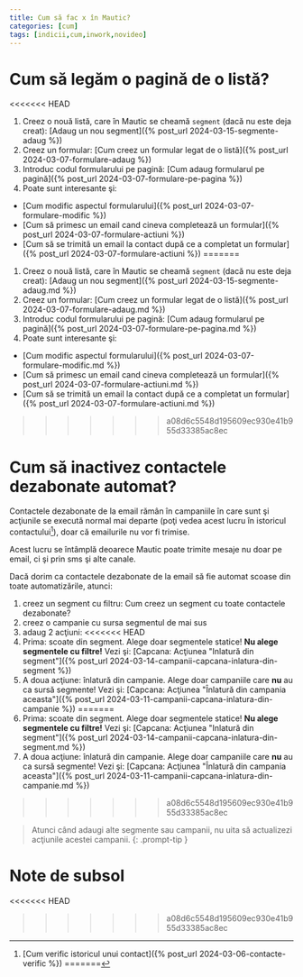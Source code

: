 ```yaml
---
title: Cum să fac x în Mautic?
categories: [cum]
tags: [indicii,cum,inwork,novideo]
---
```


# Cum să legăm o pagină de o listă?
<<<<<<< HEAD
1. Creez o nouă listă, care în Mautic se cheamă `segment` (dacă nu este deja creat): [Adaug un nou segment]({% post_url 2024-03-15-segmente-adaug %})
1. Creez un formular: [Cum creez un formular legat de o listă]({% post_url 2024-03-07-formulare-adaug %})
1. Introduc codul formularului pe pagină: [Cum adaug formularul pe pagină]({% post_url 2024-03-07-formulare-pe-pagina %})
1. Poate sunt interesante şi:
* [Cum modific aspectul formularului]({% post_url 2024-03-07-formulare-modific %})
* [Cum să primesc un email cand cineva completează un formular]({% post_url 2024-03-07-formulare-actiuni %})
* [Cum să se trimită un email la contact după ce a completat un formular]({% post_url 2024-03-07-formulare-actiuni %})
=======
1. Creez o nouă listă, care în Mautic se cheamă `segment` (dacă nu este deja creat): [Adaug un nou segment]({% post_url 2024-03-15-segmente-adaug.md %})
1. Creez un formular: [Cum creez un formular legat de o listă]({% post_url 2024-03-07-formulare-adaug.md %})
1. Introduc codul formularului pe pagină: [Cum adaug formularul pe pagină]({% post_url 2024-03-07-formulare-pe-pagina.md %})
1. Poate sunt interesante şi:
* [Cum modific aspectul formularului]({% post_url 2024-03-07-formulare-modific.md %})
* [Cum să primesc un email cand cineva completează un formular]({% post_url 2024-03-07-formulare-actiuni.md %})
* [Cum să se trimită un email la contact după ce a completat un formular]({% post_url 2024-03-07-formulare-actiuni.md %})
>>>>>>> a08d6c5548d195609ec930e41b955d33385ac8ec

# Cum să inactivez contactele dezabonate automat?
Contactele dezabonate de la email rămân în campaniile în care sunt şi acţiunile se execută normal mai departe (poţi vedea acest lucru în istoricul contactului[^istoric]), doar că emailurile nu vor fi trimise.

Acest lucru se întâmplă deoarece Mautic poate trimite mesaje nu doar pe email, ci şi prin sms şi alte canale.

Dacă dorim ca contactele dezabonate de la email să fie automat scoase din toate automatizările, atunci:

1. creez un segment cu filtru: Cum creez un segment cu toate contactele dezabonate?
1. creez o campanie cu sursa segmentul de mai sus
1. adaug 2 acţiuni:
<<<<<<< HEAD
  1. Prima: scoate din segment. Alege doar segmentele statice! **Nu alege segmentele cu filtre!** Vezi şi: [Capcana: Acţiunea "Inlatură din segment"]({% post_url 2024-03-14-campanii-capcana-inlatura-din-segment %})
  1. A doua acţiune: înlatură din campanie. Alege doar campaniile care **nu** au ca sursă segmente! Vezi şi: [Capcana: Acţiunea "Înlatură din campania aceasta"]({% post_url 2024-03-11-campanii-capcana-inlatura-din-campanie %})
=======
  1. Prima: scoate din segment. Alege doar segmentele statice! **Nu alege segmentele cu filtre!** Vezi şi: [Capcana: Acţiunea "Inlatură din segment"]({% post_url 2024-03-14-campanii-capcana-inlatura-din-segment.md %})
  1. A doua acţiune: înlatură din campanie. Alege doar campaniile care **nu** au ca sursă segmente! Vezi şi: [Capcana: Acţiunea "Înlatură din campania aceasta"]({% post_url 2024-03-11-campanii-capcana-inlatura-din-campanie.md %})
>>>>>>> a08d6c5548d195609ec930e41b955d33385ac8ec

> Atunci când adaugi alte segmente sau campanii, nu uita să actualizezi acţiunile acestei campanii.
{: .prompt-tip }

# Note de subsol
<<<<<<< HEAD
[^istoric]: [Cum verific istoricul unui contact]({% post_url 2024-03-06-contacte-verific %})
=======
[^istoric]: [Cum verific istoricul unui contact]({% post_url 2024-03-06-contacte-verific.md %})
>>>>>>> a08d6c5548d195609ec930e41b955d33385ac8ec
